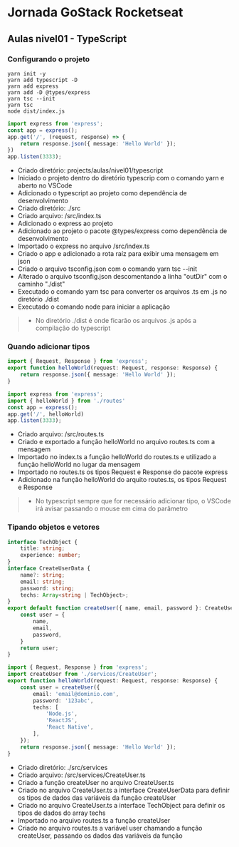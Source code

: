 # Jornada GoStack Rocketseat

## Aulas nivel01 - TypeScript

### Configurando o projeto

```shell
yarn init -y
yarn add typescript -D
yarn add express
yarn add -D @types/express
yarn tsc --init
yarn tsc
node dist/index.js
```

```ts
import express from 'express';
const app = express();
app.get('/', (request, response) => {
    return response.json({ message: 'Hello World' });
})
app.listen(3333);
```

- Criado diretório: projects/aulas/nivel01/typescript
- Iniciado o projeto dentro do diretório typescrip com o comando yarn e aberto no VSCode
- Adicionado o typescript ao projeto como dependência de desenvolvimento
- Criado diretório: ./src
- Criado arquivo: /src/index.ts
- Adicionado o express ao projeto
- Adicionado ao projeto o pacote @types/express como dependência de desenvolvimento
- Importado o express no arquivo /src/index.ts
- Criado o app e adicionado a rota raíz para exibir uma mensagem em json
- Criado o arquivo tsconfig.json com o comando yarn tsc --init
- Alterado o arquivo tsconfig.json descomentando a linha "outDir" com o caminho "./dist"
- Executado o comando yarn tsc para converter os arquivos .ts em .js no diretório ./dist
- Executado o comando node para iniciar a aplicação

> - No diretório ./dist é onde ficarão os arquivos .js após a compilação do typescript

### Quando adicionar tipos

```ts
import { Request, Response } from 'express';
export function helloWorld(request: Request, response: Response) {
    return response.json({ message: 'Hello World' });
}
```

```ts
import express from 'express';
import { helloWorld } from './routes'
const app = express();
app.get('/', helloWorld)
app.listen(3333);
```

- Criado arquivo: /src/routes.ts
- Criado e exportado a função helloWorld no arquivo routes.ts com a mensagem
- Importado no index.ts a função helloWorld do routes.ts e utilizado a função helloWorld no lugar da mensagem
- Importado no routes.ts os tipos Request e Response do pacote express
- Adicionado na função helloWorld do arquito routes.ts, os tipos Request e Response

> - No typescript sempre que for necessário adicionar tipo, o VSCode irá avisar passando o mouse em cima do parâmetro

### Tipando objetos e vetores

```ts
interface TechObject {
    title: string;
    experience: number;
}
interface CreateUserData {
    name?: string;
    email: string;
    password: string;
    techs: Array<string | TechObject>;
}
export default function createUser({ name, email, password }: CreateUserData) {
    const user = {
        name,
        email,
        password,
    }
    return user;
}
```

```ts
import { Request, Response } from 'express';
import createUser from './services/CreateUser';
export function helloWorld(request: Request, response: Response) {
    const user = createUser({
        email: 'email@dominio.com',
        password: '123abc',
        techs: [
            'Node.js',
            'ReactJS',
            'React Native',
        ],
    });
    return response.json({ message: 'Hello World' });
}
```

- Criado diretório: ./src/services
- Criado arquivo: /src/services/CreateUser.ts
- Criado a função createUser no arquivo CreateUser.ts
- Criado no arquivo CreateUser.ts a interface CreateUserData para definir os tipos de dados das variáveis da função createUser
- Criado no arquivo CreateUser.ts a interface TechObject para definir os tipos de dados do array techs
- Importado no arquivo routes.ts a função createUser
- Criado no arquivo routes.ts a variável user chamando a função createUser, passando os dados das variáveis da função
